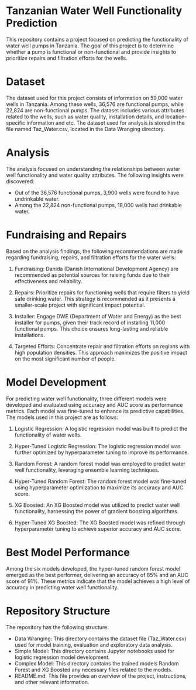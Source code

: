 
# Tanzanian Water Well Functionality Prediction
This repository contains a project focused on predicting the functionality of water well pumps in Tanzania. The goal of this project is to determine whether a pump is functional or non-functional and provide insights to prioritize repairs and filtration efforts for the wells.

# Dataset
The dataset used for this project consists of information on 59,000 water wells in Tanzania. Among these wells, 36,576 are functional pumps, while 22,824 are non-functional pumps. The dataset includes various attributes related to the wells, such as water quality, installation details, and location-specific information and etc. The dataset used for analysis is stored in the file named Taz_Water.csv, located in the Data Wranging directory.

# Analysis
The analysis focused on understanding the relationships between water well functionality and water quality attributes. The following insights were discovered:

- Out of the 36,576 functional pumps, 3,900 wells were found to have undrinkable water.
- Among the 22,824 non-functional pumps, 18,000 wells had drinkable water.

# Fundraising and Repairs
Based on the analysis findings, the following recommendations are made regarding fundraising, repairs, and filtration efforts for the water wells:

1. Fundraising: Danida (Danish International Development Agency) are recommended as potential sources for raising funds due to their effectiveness and reliability.

2. Repairs: Prioritize repairs for functioning wells that require filters to yield safe drinking water. This strategy is recommended as it presents a smaller-scale project with significant impact potential.

3. Installer: Engage DWE (Department of Water and Energy) as the best installer for pumps, given their track record of installing 11,000 functional pumps. This choice ensures long-lasting and reliable installations.

4. Targeted Efforts: Concentrate repair and filtration efforts on regions with high population densities. This approach maximizes the positive impact on the most significant number of people.

# Model Development
For predicting water well functionality, three different models were developed and evaluated using accuracy and AUC score as performance metrics. Each model was fine-tuned to enhance its predictive capabilities. The models used in this project are as follows:

1. Logistic Regression: A logistic regression model was built to predict the functionality of water wells.

2. Hyper-Tuned Logistic Regression: The logistic regression model was further optimized by hyperparameter tuning to improve its performance.

3. Random Forest: A random forest model was employed to predict water well functionality, leveraging ensemble learning techniques.

4. Hyper-Tuned Random Forest: The random forest model was fine-tuned using hyperparameter optimization to maximize its accuracy and AUC score.

5. XG Boosted: An XG Boosted model was utilized to predict water well functionality, harnessing the power of gradient boosting algorithms.

6. Hyper-Tuned XG Boosted: The XG Boosted model was refined through hyperparameter tuning to achieve superior accuracy and AUC score.

# Best Model Performance
Among the six models developed, the hyper-tuned random forest model emerged as the best performer, delivering an accuracy of 85% and an AUC score of 91%. These metrics indicate that the model achieves a high level of accuracy in predicting water well functionality.

# Repository Structure
The repository has the following structure:

- Data Wranging: This directory contains the dataset file (Taz_Water.csv) used for model training, evaluation and exploratory data analysis.
- Simple Model: This directory contains Jupyter notebooks used for logistic regression model development.
- Complex Model: This directory contains the trained models Random Forest and XG Boosted any necessary files related to the models.
- README.md: This file provides an overview of the project, instructions, and other relevant information.